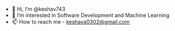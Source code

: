 - 👋 Hi, I’m @keshav743
- 👀 I’m interested in Software Development and Machine Learning
- 📫 How to reach me - keshava0302@gmail.com

<!---
keshav743/keshav743 is a ✨ special ✨ repository because its `README.md` (this file) appears on your GitHub profile.
You can click the Preview link to take a look at your changes.
--->
